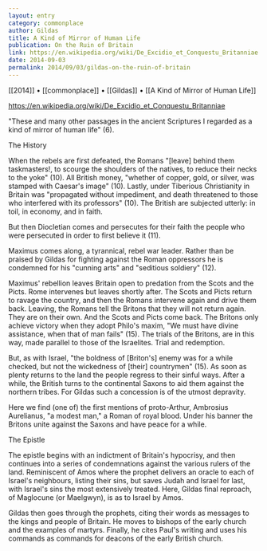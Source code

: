 ```yaml
---
layout: entry
category: commonplace
author: Gildas
title: A Kind of Mirror of Human Life
publication: On the Ruin of Britain
link: https://en.wikipedia.org/wiki/De_Excidio_et_Conquestu_Britanniae
date: 2014-09-03
permalink: 2014/09/03/gildas-on-the-ruin-of-britain
---
```


[[2014]] • [[commonplace]] • [[Gildas]] • [[A Kind of Mirror of Human Life]]

https://en.wikipedia.org/wiki/De_Excidio_et_Conquestu_Britanniae

"These and many other passages in the ancient Scriptures I regarded as a kind of mirror of human life" (6). 


The History
 
When the rebels are first defeated, the Romans "[leave] behind them taskmasters!, to scourge the shoulders of the natives, to reduce their necks to the yoke" (10). All British money, "whether of copper, gold, or silver, was stamped with Caesar's image" (10). Lastly, under Tiberious Christianity in Britain was "propagated without impediment, and death threatened to those who interfered with its professors" (10). The British are subjected utterly: in toil, in economy, and in faith.

But then Diocletian comes and persecutes for their faith the people who were persecuted in order to first believe it (11).

Maximus comes along, a tyrannical, rebel war leader. Rather than be praised by Gildas for fighting against the Roman oppressors he is condemned for his "cunning arts" and "seditious soldiery" (12).

Maximus' rebellion leaves Britain open to predation from the Scots and the Picts. Rome intervenes but leaves shortly after. The Scots and Picts return to ravage the country, and then the Romans intervene again and drive them back. Leaving, the Romans tell the Britons that they will not return again. They are on their own. And the Scots and Picts come back. The Britons only achieve victory when they adopt Philo's maxim, "We must have divine assistance, when that of man fails" (15). The trials of the Britons, are in this way, made parallel to those of the Israelites. Trial and redemption.

But, as with Israel, "the boldness of [Briton's] enemy was for a while checked, but not the wickedness of [their] countrymen" (15). As soon as plenty returns to the land the people regress to their sinful ways. After a while, the British turns to the continental Saxons to aid them against the northern tribes. For Gildas such a concession is of the utmost depravity.

Here we find (one of) the first mentions of proto-Arthur, Ambrosius Aurelianus, "a modest man," a Roman of royal blood. Under his banner the Britons unite against the Saxons and have peace for a while.

The Epistle

The epistle begins with an indictment of Britain's hypocrisy, and then continues into a series of condemnations against the various rulers of the land. Reminiscent of Amos where the prophet delivers an oracle to each of Israel's neighbours, listing their sins, but saves Judah and Israel for last, with Israel's sins the most extensively treated. Here, Gildas final reproach, of Maglocune (or Maelgwyn), is as to Israel by Amos.

Gildas then goes through the prophets, citing their words as messages to the kings and people of Britain. He moves to bishops of the early church and the examples of martyrs. Finally, he cites Paul's writing and uses his commands as commands for deacons of the early British church.

